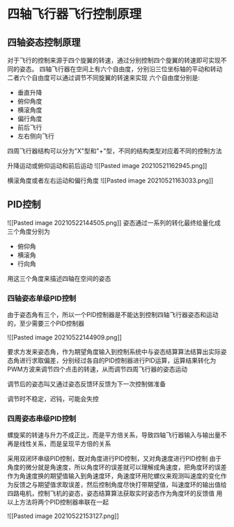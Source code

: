 # 四轴飞行器飞行控制原理
## 四轴姿态控制原理
对于飞行的控制来源于四个旋翼的转速，通过分别控制四个旋翼的转速即可实现不同的姿态。
四轴飞行器在空间上有六个自由度，分别沿三位坐标轴的平动和转动
二者六个自由度可以通过调节不同旋翼的转速来实现
六个自由度分别是:
+ 垂直升降
+ 俯仰角度
+ 横滚角度
+ 偏行角度
+ 前后飞行
+ 左右侧向飞行

四周飞行器结构可以分为"X"型和"+"型，不同的结构类型对应着不同的控制方法

升降运动或俯仰运动和前后运动
![[Pasted image 20210521162945.png]]

横滚角度或者左右运动和偏行角度
![[Pasted image 20210521163033.png]]

## PID控制
![[Pasted image 20210522144505.png]]
姿态通过一系列的转化最终给量化成三个角度分别为
+ 俯仰角
+ 横滚角
+ 行向角

用这三个角度来描述四轴在空间的姿态

### 四轴姿态单级PID控制
由于姿态角有三个，所以一个PID控制器是不能达到控制四轴飞行器姿态和运动的，至少需要三个PID控制器

![[Pasted image 20210522144909.png]]

要求方发来姿态角，作为期望角度输入到控制系统中与姿态结算算法结算出实际姿态角进行求取偏差，分别经过各自的PID控制器进行PID运算，运算结果转化为PWM方波来调节四个点击的转速，从而调节四周飞行器的姿态运动

调节后的姿态叫又通过姿态反馈环反馈为下一次控制做准备

调节时不稳定，迟钝，可能会失控

### 四周姿态串级PID控制
螺旋桨的转速与升力不成正比，而是平方倍关系，导致四轴飞行器输入与输出量不再是线性关系，而是呈现平方倍的关系

采用双闭环串级PID控制，既对角度进行PID控制，又对角速度进行PID控制
由于角度的微分就是角速度，所以角度环的误差就可以理解成角速度，把角度环的误差作为角速度换的期望值输入到角速度环，角速度环用陀螺仪来观测叫速度的变化作为反馈之与期望值求取误差，然后控制角度尽快打带期望值，叫速度环的输出值给四路电机，控制飞机的姿态，姿态结算算法获取实时姿态作为角度环的反馈值
用以上方法将两个PID控制器串联在一起

![[Pasted image 20210522153127.png]]


